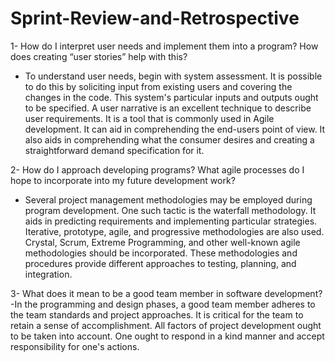 # Sprint-Review-and-Retrospective

1- How do I interpret user needs and implement them into a program? How does creating “user stories” help with this?
- To understand user needs, begin with system assessment. It is possible to do this by soliciting input from existing users and covering the changes in the code. This system's particular inputs and outputs ought to be specified. A user narrative is an excellent technique to describe user requirements. It is a tool that is commonly used in Agile development. It can aid in comprehending the end-users point of view. It also aids in comprehending what the consumer desires and creating a straightforward demand specification for it.

2- How do I approach developing programs? What agile processes do I hope to incorporate into my future development work?
- Several project management methodologies may be employed during program development. One such tactic is the waterfall methodology. It aids in predicting requirements and implementing particular strategies. Iterative, prototype, agile, and progressive methodologies are also used. Crystal, Scrum, Extreme Programming, and other well-known agile methodologies should be incorporated. These methodologies and procedures provide different approaches to testing, planning, and integration.

3- What does it mean to be a good team member in software development?
-In the programming and design phases, a good team member adheres to the team standards and project approaches. It is critical for the team to retain a sense of accomplishment. All factors of project development ought to be taken into account. One ought to respond in a kind manner and accept responsibility for one's actions.
